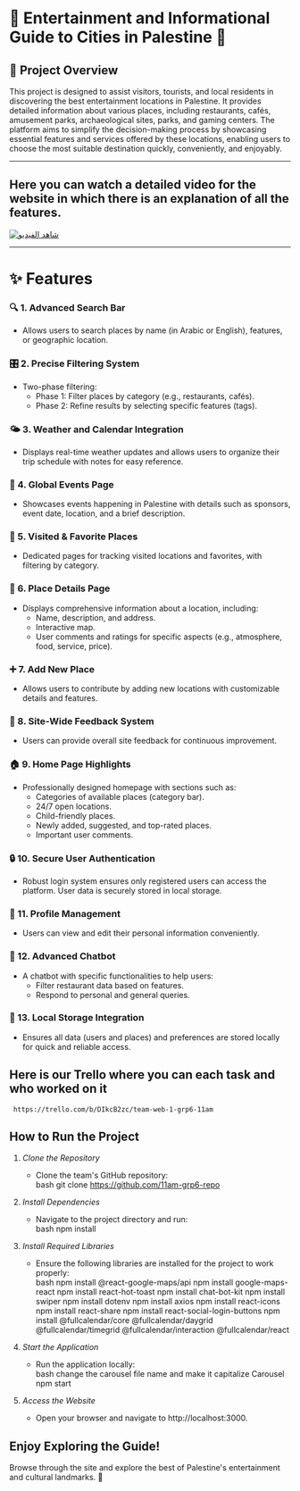 # 🌟 Entertainment and Informational Guide to Cities in Palestine 🌟

## 🎯 Project Overview  
This project is designed to assist visitors, tourists, and local residents in discovering the best entertainment locations in Palestine. It provides detailed information about various places, including restaurants, cafés, amusement parks, archaeological sites, parks, and gaming centers. The platform aims to simplify the decision-making process by showcasing essential features and services offered by these locations, enabling users to choose the most suitable destination quickly, conveniently, and enjoyably.

---

## Here you can watch a detailed video for the website in which there is an explanation of all the features.

[![شاهد الفيديو](https://img.youtube.com/vi/dQw4w9WgXcQ/0.jpg)](https://drive.google.com/drive/folders/1lP3VohWrGEem0E3MnECL1Vdt5K1VpOtg?usp=drive_link)

---


# ✨ Features  

### 🔍 1. Advanced Search Bar  
- Allows users to search places by name (in Arabic or English), features, or geographic location.  

### 🎛 2. Precise Filtering System  
- Two-phase filtering:  
  - Phase 1: Filter places by category (e.g., restaurants, cafés).  
  - Phase 2: Refine results by selecting specific features (tags).  

### 🌤 3. Weather and Calendar Integration  
- Displays real-time weather updates and allows users to organize their trip schedule with notes for easy reference.  

### 🎉 4. Global Events Page  
- Showcases events happening in Palestine with details such as sponsors, event date, location, and a brief description.  

### 💖 5. Visited & Favorite Places  
- Dedicated pages for tracking visited locations and favorites, with filtering by category.  

### 📌 6. Place Details Page  
- Displays comprehensive information about a location, including:  
  - Name, description, and address.  
  - Interactive map.  
  - User comments and ratings for specific aspects (e.g., atmosphere, food, service, price).  

### ➕ 7. Add New Place  
- Allows users to contribute by adding new locations with customizable details and features.  

### 📩 8. Site-Wide Feedback System  
- Users can provide overall site feedback for continuous improvement.  

### 🏠 9. Home Page Highlights  
- Professionally designed homepage with sections such as:  
  - Categories of available places (category bar).  
  - 24/7 open locations.  
  - Child-friendly places.  
  - Newly added, suggested, and top-rated places.  
  - Important user comments.  

### 🔒 10. Secure User Authentication  
- Robust login system ensures only registered users can access the platform. User data is securely stored in local storage.  

### 👤 11. Profile Management  
- Users can view and edit their personal information conveniently.  

### 🤖 12. Advanced Chatbot  
- A chatbot with specific functionalities to help users:  
  - Filter restaurant data based on features.  
  - Respond to personal and general queries.

### 💾 13. Local Storage Integration  
- Ensures all data (users and places) and preferences are stored locally for quick and reliable access.  

## Here is our Trello where you can each task and who worked on it
     https://trello.com/b/DIkcB2zc/team-web-1-grp6-11am 

## How to Run the Project

1. *Clone the Repository*  
   - Clone the team's GitHub repository:  
     bash
     git clone https://github.com/11am-grp6-repo
     

2. *Install Dependencies*  
   - Navigate to the project directory and run:  
     bash
     npm install
     

3. *Install Required Libraries*  
   - Ensure the following libraries are installed for the project to work properly:  
     bash
     npm install @react-google-maps/api
     npm install google-maps-react
     npm install react-hot-toast
     npm install chat-bot-kit
     npm install swiper
     npm install dotenv
     npm install axios
     npm install react-icons
     npm install react-share
     npm install react-social-login-buttons
     npm install @fullcalendar/core @fullcalendar/daygrid @fullcalendar/timegrid @fullcalendar/interaction @fullcalendar/react
     

4. *Start the Application*  
   - Run the application locally:  
     bash
     change the carousel file name and make it capitalize Carousel
     npm start
     
5. *Access the Website*  
   - Open your browser and navigate to http://localhost:3000.

## Enjoy Exploring the Guide!  
Browse through the site and explore the best of Palestine's entertainment and cultural landmarks. 🎉
